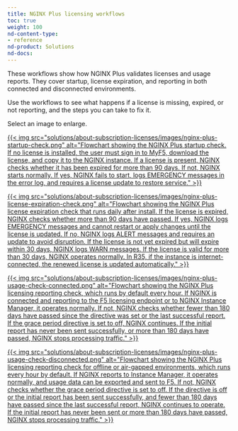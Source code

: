 ```yaml
---
title: NGINX Plus licensing workflows
toc: true
weight: 100
nd-content-type:
- reference
nd-product: Solutions
nd-docs:
---
```


These workflows show how NGINX Plus validates licenses and usage reports. They cover startup, license expiration, and reporting in both connected and disconnected environments.  

Use the workflows to see what happens if a license is missing, expired, or not reporting, and the steps you can take to fix it.  

Select an image to enlarge.


[{{< img src="solutions/about-subscription-licenses/images/nginx-plus-startup-check.png" alt="Flowchart showing the NGINX Plus startup check. If no license is installed, the user must sign in to MyF5, download the license, and copy it to the NGINX instance. If a license is present, NGINX checks whether it has been expired for more than 90 days. If not, NGINX starts normally. If yes, NGINX fails to start, logs EMERGENCY messages in the error log, and requires a license update to restore service." >}}](../images/nginx-plus-startup-check.png)

[{{< img src="solutions/about-subscription-licenses/images/nginx-plus-license-expiration-check.png" alt="Flowchart showing the NGINX Plus license expiration check that runs daily after install. If the license is expired, NGINX checks whether more than 90 days have passed. If yes, NGINX logs EMERGENCY messages and cannot restart or apply changes until the license is updated. If no, NGINX logs ALERT messages and requires an update to avoid disruption. If the license is not yet expired but will expire within 30 days, NGINX logs WARN messages. If the license is valid for more than 30 days, NGINX operates normally. In R35, if the instance is internet-connected, the renewed license is updated automatically." >}}](../images/nginx-plus-license-expiration-check.png)

[{{< img src="solutions/about-subscription-licenses/images/nginx-plus-usage-check-connected.png" alt="Flowchart showing the NGINX Plus licensing reporting check, which runs by default every hour. If NGINX is connected and reporting to the F5 licensing endpoint or to NGINX Instance Manager, it operates normally. If not, NGINX checks whether fewer than 180 days have passed since the directive was set or the last successful report. If the grace period directive is set to off, NGINX continues. If the initial report has never been sent successfully, or more than 180 days have passed, NGINX stops processing traffic." >}}](../images/nginx-plus-usage-check-connected.png)

[{{< img src="solutions/about-subscription-licenses/images/nginx-plus-usage-check-disconnected.png" alt="Flowchart showing the NGINX Plus licensing reporting check for offline or air-gapped environments, which runs every hour by default. If NGINX reports to Instance Manager, it operates normally, and usage data can be exported and sent to F5. If not, NGINX checks whether the grace period directive is set to off. If the directive is off or the initial report has been sent successfully, and fewer than 180 days have passed since the last successful report, NGINX continues to operate. If the initial report has never been sent or more than 180 days have passed, NGINX stops processing traffic." >}}](../images/nginx-plus-usage-check-disconnected.png)